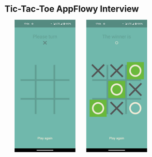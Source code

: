 # Tic-Tac-Toe AppFlowy Interview

<p align="center">
  <img src="docs/img_1.jpeg" width="40%" />
  &nbsp; &nbsp; &nbsp; &nbsp;
  <img src="docs/img_2.jpeg" width="40%" /> 
</p>